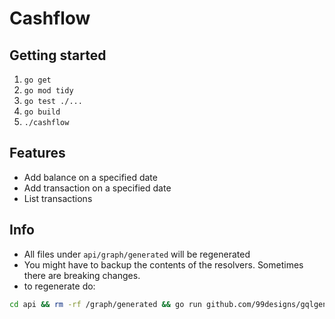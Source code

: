 # Cashflow

## Getting started

1. `go get`
2. `go mod tidy`
3. `go test ./...`
3. `go build`
4. `./cashflow`

## Features

- Add balance on a specified date
- Add transaction on a specified date
- List transactions

## Info

- All files under `api/graph/generated` will be regenerated
- You might have to backup the contents of the resolvers. Sometimes there are breaking changes.
- to regenerate do:

```sh
cd api && rm -rf /graph/generated && go run github.com/99designs/gqlgen generate
```
